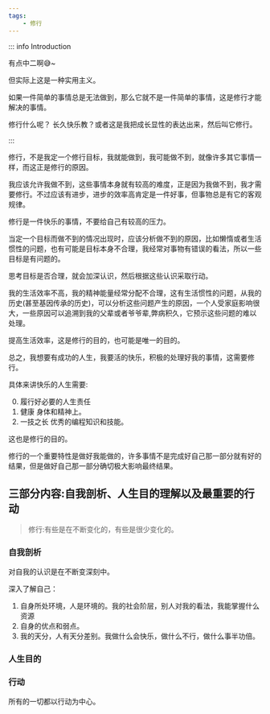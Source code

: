 ```yaml
---
tags:
    - 修行
---
```


::: info Introduction

有点中二啊😅~  

但实际上这是一种实用主义。

如果一件简单的事情总是无法做到，那么它就不是一件简单的事情，这是修行才能解决的事情。

修行什么呢？ 长久快乐教？或者这是我把成长显性的表达出来，然后叫它修行。

:::

修行，不是我定一个修行目标，我就能做到，我可能做不到，就像许多其它事情一样，而这正是修行的原因。

我应该允许我做不到，这些事情本身就有较高的难度，正是因为我做不到，我才需要修行。不过应该有进步，进步的效率高肯定是一件好事，但事物总是有它的客观规律。

修行是一件快乐的事情，不要给自己有较高的压力。

当定一个目标而做不到的情况出现时，应该分析做不到的原因，比如懒惰或者生活惯性的问题，也有可能是目标本身不合理，我经常对事物有错误的看法，所以一些目标是有问题的。

思考目标是否合理，就会加深认识，然后根据这些认识采取行动。

我的生活效率不高，我的精神能量经常分配不合理，这有生活惯性的问题，从我的历史(甚至基因传承的历史)，可以分析这些问题产生的原因，一个人受家庭影响很大，一些原因可以追溯到我的父辈或者爷爷辈,弊病积久，它预示这些问题的难以处理。

提高生活效率，这是修行的目的，也可能是唯一的目的。

总之，我想要有成功的人生，我要活的快乐，积极的处理好我的事情，这需要修行。

具体来讲快乐的人生需要:

0. 履行好必要的人生责任
1. 健康 身体和精神上。
2. 一技之长 优秀的编程知识和技能。

这也是修行的目的。

修行的一个重要特性是做好我能做的，许多事情不是完成好自己那一部分就有好的结果，但是做好自己那一部分确切极大影响最终结果。

## 三部分内容:自我剖析、人生目的理解以及最重要的行动

> 修行:有些是在不断变化的，有些是很少变化的。


### 自我剖析

对自我的认识是在不断变深刻中。

深入了解自己：

1. 自身所处环境，人是环境的。我的社会阶层，别人对我的看法，我能掌握什么资源
2. 自身的优点和弱点。
3. 我的天分，人有天分差别。我做什么会快乐，做什么不行，做什么事半功倍。


### 人生目的

### 行动

所有的一切都以行动为中心。
